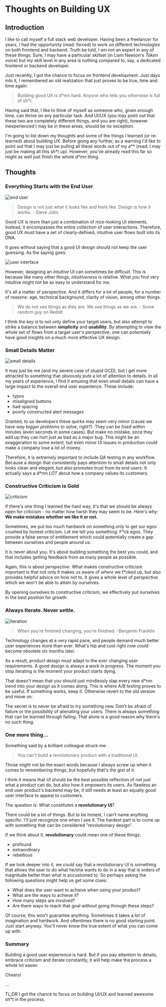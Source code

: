 # Thoughts on Building UX

## Introduction

I like to call myself a full stack web developer. Having been a freelancer for years, I had the opportunity (read: forced) to work on different technologies on both frontend and backend. Truth be told, I am not an expert in any of these things. Sure, I may have a particular skillset (in Liam Neeson's _Taken_ voice) but my skill level in any area is nothing compared to, say, a dedicated frontend or backend developer.

Just recently, I got the chance to focus on frontend development. Just days into it, I remembered an old realization that just proves to be true, time and time again:

> Building good UX is d&ast;mn hard. Anyone who tells you otherwise is full of sh&ast;t.

Having said that, I like to think of myself as someone who, given enough time, can thrive on any particular task. And UI/UX (you may point out that these two are completely different things, and you are right), however inexperienced I may be in these areas, should be no exception.

I'm going to list down my thoughts and some of the things I learned (or re-learned) about building UX. Before going any further, as a warning I'd like to point out that I may just be pulling all these words out of my a&ast;&ast; (read: I may just be making all this sh&ast;t up). However, you've already read this far so might as well just finish the whole d&ast;mn thing.

## Thoughts

### Everything Starts with the End User

![end user](https://www.commitstrip.com/wp-content/uploads/2017/08/Strip-Le-codeur-arros%C3%A9-english.jpg "http://www.commitstrip.com/en/2017/08/03/its-an-improvement/")

> Design is not just what it looks like and feels like. Design is how it works. - Steve Jobs

Good UX is more than just a combination of nice-looking UI elements. Instead, it encompasses the entire collection of user interactions. Therefore, good UX must have a set of  clearly-defined, intuitive user flows built into its DNA.

It goes without saying that a good UI design should not keep the user guessing. As the saying goes:

![user interface](https://media.licdn.com/mpr/mpr/shrinknp_800_800/AAEAAQAAAAAAAAZKAAAAJDIwODMxYjdhLTgyMTktNDk3Zi05NzAxLTQ0ZmJiOGUzZTQwNg.jpg "https://www.linkedin.com/pulse/ux-tips-patrick-leinen")

However, designing an _intuitive_ UI  can sometimes be difficult. This is because like many other things, _intuitiveness_ is relative.
What _you_ find very intuitive might not be as easy to understand for _me_.

It's all a matter of perspective. And it differs for a lot of people, for a number of reasons: age, technical background, clarity of vision, among other things.

> We do not see things as they are. We see things as we are. - Some random guy on Reddit

I think the _key_ is to not only define your target users, but also attempt to strike a balance between **simplicity** and **usability**. By attempting to view the whole set of flows from a target user's perspective, one can potentially have good insights on a much more effective UX design.

### Small Details Matter

![small details](https://s3.amazonaws.com/lowres.cartoonstock.com/business-commerce-hr-personnel_department-detail-trouser-absent_minded-dwh110621_low.jpg "https://www.cartoonstock.com/directory/p/personal_departments.asp")

It may just be me (and my severe case of stupid OCD), but I get more attracted to something that obviously puts a lot of attention to details. In all my years of experience, I find it amusing that even small details can have a large impact to the overall end user experience. These include:

- typos
- misaligned buttons
- bad spacing
- poorly constructed alert messages

Granted, to us developers these quirks may seem very minor (cause we have _way bigger problems_ to solve, right?). They can be fixed within minutes (even seconds in some cases). But make no mistake, once they add up they can hurt just as bad as a major bug. This might be an exaggeration to some extent, but even minor UI issues in production could make a company lose a lot of money.

Therefore, it is extremely important to include QA testing in any workflow. Because a design that consistently pays attention to small details not only looks clean and elegant, but also promotes trust from its end users. It actually says a d&ast;mn _LOT_ about how a company values its customers.

### Constructive Criticism is Gold

![criticism](https://viralviralvideos.com/wp-content/uploads/meme/2014/03/-Comics---Criticism-Funny-MEME-GIF.jpg "https://www.viralviralvideos.com/2014/03/06/comics-criticism/")

If there's one thing I learned the hard way, it's that we should be always open for criticism - no matter how harsh they may seem to be. Here's why: **We make mistakes whether we like it or not.**

Sometimes, we put too much hardwork on something only to get our egos crushed by honest criticism. Let me tell you something: F&ast;ck egos. They provide a false sense of entitlement which could potentially create a gap between ourselves and people around us.

It is never about you. It's about building something the best you could, and that includes getting feedback from as many people as possible.

Again, this is about _perspective_. What makes constructive criticism important is that not only it makes us aware of _where_ we f&ast;cked up, but also provides helpful advice on how not to. It gives a whole level of perspective which we won't be able to attain by ourselves.

By opening ourselves to constructive criticism, we effectively put ourselves in the best position for growth.

### Always Iterate. Never settle.

![Iteration](https://i.imgflip.com/qvha5.jpg "https://imgflip.com/i/qvha5")

> When you're finished changing, you're finished. -Benjamin Franklin

Technology changes at a very rapid pace, and people demand much better user experiences more than ever. What's hip and cool right now could become obsolete six months later.

As a result, product design must adapt to the ever changing user requirements. A good design is always a work in progress. The moment you stop iterating is the moment your product starts dying.

That doesn't mean that you should just mindlessly slap every new d&ast;mn trend into your design as it comes along. This is where A/B testing proves to be useful. If something works, keep it. Otherwise revert to the old version and move on.

The secret is to never be afraid to try something new. Don't be afraid of failure or the possibility of alienating your users. There is always something that can be learned through failing. That alone is a good reason why there's no such thing.

### One more thing...

Something said by a brilliant colleague struck me:

> You can't build a revolutionary product with a traditional UI.

Those might not be the exact words because I always screw up when it comes to remembering things, but hopefully that's the gist of it.

I think it means that UI should be the best possible reflection of not just what a product can do, but also how _it empowers_ its users. As flawless an end user product's backend may be, it still needs at least an equally good user interface to appeal to customers.

The question is: What constitutes a **revolutionary UI**?

There could be a lot of things. But to be honest, I can't name anything specific. I'll just recognize one when I see it. The hardest part is to come up with something that can be considered "revolutionary design".

If we think about it, **revolutionary** could mean one of these things:

- profound
- extraordinary
- rebellious

If we look deeper into it, we could say that a revolutionary UI is something that allows the user to do what he/she wants to do in a way that is orders of magnitude better than what is accustomed to. So perhaps asking the following questions might help us get some clues:

- What does the user want to achieve when using your product?
- What are the ways to achieve it?
- How many steps are involved?
- Are there ways to reach that goal without going through these steps?

Of course, this won't guarantee anything. Sometimes it takes a lot of imagination and hardwork. And oftentimes there is no good starting point. Just start anyway. You'll never know the true extent of what you can come up with.

### Summary

Building a good user experience is hard. But if you pay attention to details, embrace criticism and iterate constantly, it will help make the process a whole lot easier.

Cheers!

...

TL;DR I got the chance to focus on building UI/UX and learned awesome sh&ast;t in the process.
